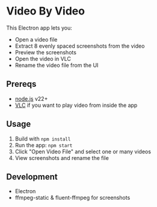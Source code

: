 # Video By Video

This Electron app lets you:
- Open a video file
- Extract 8 evenly spaced screenshots from the video
- Preview the screenshots
- Open the video in VLC
- Rename the video file from the UI

## Prereqs
- [node.js](https://nodejs.org/) v22+
- [VLC](https://www.videolan.org/vlc/) if you want to play video from inside the app

## Usage
1. Build with `npm install`
2. Run the app: `npm start`
3. Click "Open Video File" and select one or many videos
4. View screenshots and rename the file

## Development
- Electron
- ffmpeg-static & fluent-ffmpeg for screenshots
